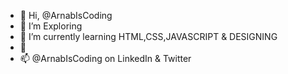 - 👋 Hi, @ArnabIsCoding
- 👀 I’m Exploring
- 🌱 I’m currently learning HTML,CSS,JAVASCRIPT & DESIGNING
- 💞️ 
- 📫 @ArnabIsCoding on LinkedIn & Twitter

<!---
ArnabIsCoding/ArnabIsCoding is a ✨ special ✨ repository because its `README.md` (this file) appears on your GitHub profile.
You can click the Preview link to take a look at your changes.
--->
